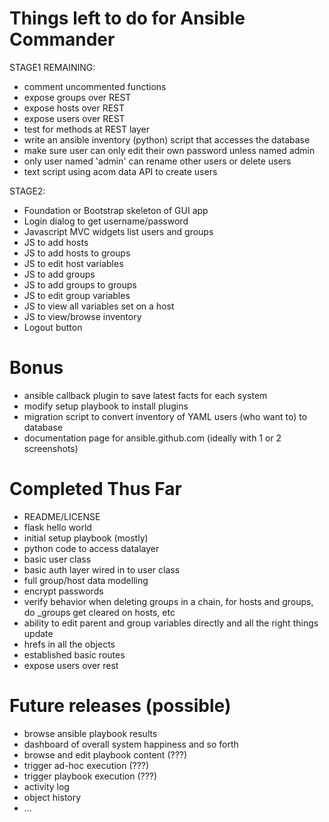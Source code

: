 Things left to do for Ansible Commander 
========================================

STAGE1 REMAINING:

- comment uncommented functions
- expose groups over REST
- expose hosts over REST
- expose users over REST
- test for methods at REST layer
- write an ansible inventory (python) script that accesses the database
- make sure user can only edit their own password unless named admin
- only user named 'admin' can rename other users or delete users
- text script using acom data API to create users

STAGE2:
- Foundation or Bootstrap skeleton of GUI app
- Login dialog to get username/password
- Javascript MVC widgets list users and groups
- JS to add hosts
- JS to add hosts to groups
- JS to edit host variables
- JS to add groups
- JS to add groups to groups
- JS to edit group variables
- JS to view all variables set on a host
- JS to view/browse inventory
- Logout button

Bonus
=====

- ansible callback plugin to save latest facts for each system
- modify setup playbook to install plugins
- migration script to convert inventory of YAML users (who want to) to database
- documentation page for ansible.github.com (ideally with 1 or 2 screenshots)

Completed Thus Far
==================

- README/LICENSE
- flask hello world
- initial setup playbook (mostly)
- python code to access datalayer
- basic user class
- basic auth layer wired in to user class
- full group/host data modelling
- encrypt passwords
- verify behavior when deleting groups in a chain, for hosts and groups, do _groups get cleared on hosts, etc
- ability to edit parent and group variables directly and all the right things update
- hrefs in all the objects
- established basic routes
- expose users over rest

Future releases (possible)
==========================

- browse ansible playbook results
- dashboard of overall system happiness and so forth
- browse and edit playbook content (???)
- trigger ad-hoc execution (???)
- trigger playbook execution (???)
- activity log
- object history
- ...




